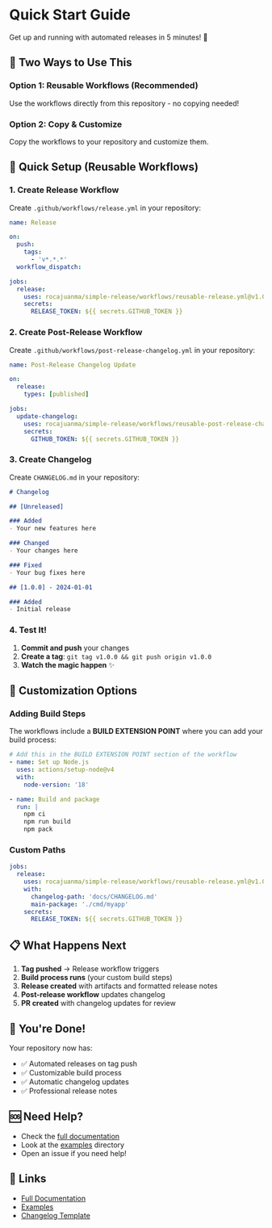 # Quick Start Guide

Get up and running with automated releases in 5 minutes! 🚀

## 🎯 Two Ways to Use This

### Option 1: Reusable Workflows (Recommended)
Use the workflows directly from this repository - no copying needed!

### Option 2: Copy & Customize
Copy the workflows to your repository and customize them.

## 🚀 Quick Setup (Reusable Workflows)

### 1. Create Release Workflow

Create `.github/workflows/release.yml` in your repository:

```yaml
name: Release

on:
  push:
    tags:
      - 'v*.*.*'
  workflow_dispatch:

jobs:
  release:
    uses: rocajuanma/simple-release/workflows/reusable-release.yml@v1.0.0
    secrets:
      RELEASE_TOKEN: ${{ secrets.GITHUB_TOKEN }}
```

### 2. Create Post-Release Workflow

Create `.github/workflows/post-release-changelog.yml` in your repository:

```yaml
name: Post-Release Changelog Update

on:
  release:
    types: [published]

jobs:
  update-changelog:
    uses: rocajuanma/simple-release/workflows/reusable-post-release-changelog.yml@v1.0.0
    secrets:
      GITHUB_TOKEN: ${{ secrets.GITHUB_TOKEN }}
```

### 3. Create Changelog

Create `CHANGELOG.md` in your repository:

```markdown
# Changelog

## [Unreleased]

### Added
- Your new features here

### Changed
- Your changes here

### Fixed
- Your bug fixes here

## [1.0.0] - 2024-01-01

### Added
- Initial release
```

### 4. Test It!

1. **Commit and push** your changes
2. **Create a tag**: `git tag v1.0.0 && git push origin v1.0.0`
3. **Watch the magic happen** ✨

## 🔧 Customization Options

### Adding Build Steps
The workflows include a **BUILD EXTENSION POINT** where you can add your build process:

```yaml
# Add this in the BUILD EXTENSION POINT section of the workflow
- name: Set up Node.js
  uses: actions/setup-node@v4
  with:
    node-version: '18'

- name: Build and package
  run: |
    npm ci
    npm run build
    npm pack
```

### Custom Paths
```yaml
jobs:
  release:
    uses: rocajuanma/simple-release/workflows/reusable-release.yml@v1.0.0
    with:
      changelog-path: 'docs/CHANGELOG.md'
      main-package: './cmd/myapp'
    secrets:
      RELEASE_TOKEN: ${{ secrets.GITHUB_TOKEN }}
```

## 📋 What Happens Next

1. **Tag pushed** → Release workflow triggers
2. **Build process runs** (your custom build steps)
3. **Release created** with artifacts and formatted release notes
4. **Post-release workflow** updates changelog
5. **PR created** with changelog updates for review

## 🎉 You're Done!

Your repository now has:
- ✅ Automated releases on tag push
- ✅ Customizable build process
- ✅ Automatic changelog updates
- ✅ Professional release notes

## 🆘 Need Help?

- Check the [full documentation](README.md)
- Look at the [examples](examples/) directory
- Open an issue if you need help!

## 🔗 Links

- [Full Documentation](README.md)
- [Examples](examples/)
- [Changelog Template](examples/CHANGELOG.md)
